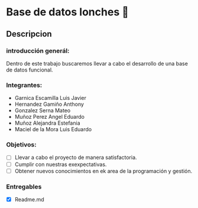 # Base de datos lonches :sandwich:

## Descripcion

### introducción generál:

Dentro de este trabajo buscaremos llevar a cabo el desarrollo de una base de datos funcional.

### Integrantes:
* Garnica Escamilla Luis Javier
* Hernandez Gamiño Anthony
* Gonzalez Serna Mateo
* Muñoz Perez Angel Eduardo
* Muñoz Alejandra Estefania
* Maciel de la Mora Luis Eduardo

### Objetivos:
- [ ] Llevar a cabo el proyecto de manera satisfactoria.
- [ ] Cumplir con nuestras exexpectativas.
- [ ] Obtener nuevos conocimientos en ek area de la programación y gestión.

### Entregables
- [x] Readme.md
